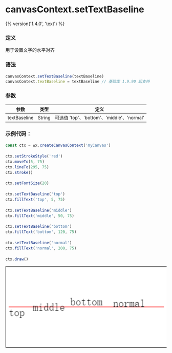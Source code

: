 # canvasContext.setTextBaseline
{% version('1.4.0', 'text') %}

### 定义
用于设置文字的水平对齐

### 语法
```javascript
canvasContext.setTextBaseline(textBaseline)
canvasContext.textBaseline = textBaseline // 基础库 1.9.90 起支持
```

### 参数

| 参数  | 类型                      | 定义                             |
| ----- | ------------------------- | ----                             |
| textBaseline | String                    | 可选值 'top'、'bottom'、'middle'、'normal' |

### 示例代码：

```js
const ctx = wx.createCanvasContext('myCanvas')

ctx.setStrokeStyle('red')
ctx.moveTo(5, 75)
ctx.lineTo(295, 75)
ctx.stroke()

ctx.setFontSize(20)

ctx.setTextBaseline('top')
ctx.fillText('top', 5, 75)

ctx.setTextBaseline('middle')
ctx.fillText('middle', 50, 75)

ctx.setTextBaseline('bottom')
ctx.fillText('bottom', 120, 75)

ctx.setTextBaseline('normal')
ctx.fillText('normal', 200, 75)

ctx.draw()
```

![](../../image/canvas/set-text-baseline.png)
